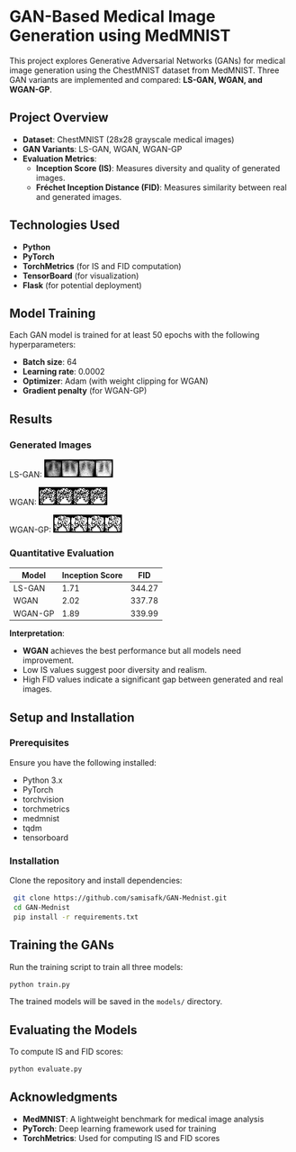 # GAN-Based Medical Image Generation using MedMNIST

This project explores Generative Adversarial Networks (GANs) for medical image generation using the ChestMNIST dataset from MedMNIST. Three GAN variants are implemented and compared: **LS-GAN, WGAN, and WGAN-GP**.

## Project Overview
- **Dataset**: ChestMNIST (28x28 grayscale medical images)
- **GAN Variants**: LS-GAN, WGAN, WGAN-GP
- **Evaluation Metrics**:
  - **Inception Score (IS)**: Measures diversity and quality of generated images.
  - **Fréchet Inception Distance (FID)**: Measures similarity between real and generated images.

## Technologies Used
- **Python**
- **PyTorch**
- **TorchMetrics** (for IS and FID computation)
- **TensorBoard** (for visualization)
- **Flask** (for potential deployment)

## Model Training
Each GAN model is trained for at least 50 epochs with the following hyperparameters:
- **Batch size**: 64
- **Learning rate**: 0.0002
- **Optimizer**: Adam (with weight clipping for WGAN)
- **Gradient penalty** (for WGAN-GP)

## Results
### Generated Images
LS-GAN:
![LS-GAN](https://github.com/samisafk/GAN-Mednist/blob/main/generated/LS-GAN_epoch_49.png)

WGAN:
![WGAN](https://github.com/samisafk/GAN-Mednist/blob/main/generated/WGAN_epoch_49.png)

WGAN-GP:
![WGAN-GP](https://github.com/samisafk/GAN-Mednist/blob/main/generated/WGAN-GP_epoch_49.png)

### Quantitative Evaluation
| Model   | Inception Score | FID  |
|---------|----------------|------|
| LS-GAN  | 1.71           | 344.27 |
| WGAN    | 2.02           | 337.78 |
| WGAN-GP | 1.89           | 339.99 |

**Interpretation**:
- **WGAN** achieves the best performance but all models need improvement.
- Low IS values suggest poor diversity and realism.
- High FID values indicate a significant gap between generated and real images.

## Setup and Installation
### Prerequisites
Ensure you have the following installed:
- Python 3.x
- PyTorch
- torchvision
- torchmetrics
- medmnist
- tqdm
- tensorboard

### Installation
Clone the repository and install dependencies:
```bash
 git clone https://github.com/samisafk/GAN-Mednist.git
 cd GAN-Mednist
 pip install -r requirements.txt
```

## Training the GANs
Run the training script to train all three models:
```bash
python train.py
```
The trained models will be saved in the `models/` directory.

## Evaluating the Models
To compute IS and FID scores:
```bash
python evaluate.py
```

## Acknowledgments
- **MedMNIST**: A lightweight benchmark for medical image analysis
- **PyTorch**: Deep learning framework used for training
- **TorchMetrics**: Used for computing IS and FID scores

